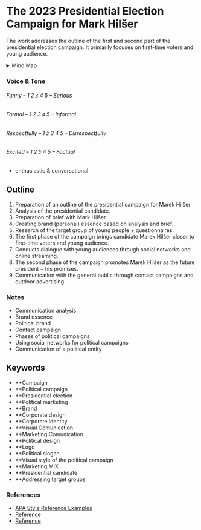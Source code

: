 # The 2023 Presidential Election Campaign for Mark Hilšer

The work addresses the outline of the first and second part of the presidential election campaign.
It primarily focuses on first-time voters and young audience.

<!-- Note the inclusion of an empty line break after the summary element for formatting. -->

<details>
  <summary>Mind Map</summary>

  ![Gray box placeholder image, for position only.](./img/thesis-mind-map.png)
</details>

### Voice & Tone

###### Funny – 1 2 `3` 4 5 – Serious
###### Formal – 1 2 3 `4` 5 – Informal
###### Respectfully – 1 `2` 3 4 5 – Disrespectfully
###### Excited – 1 2 `3` 4 5 – Factual

+ enthusiastic & conversational

## Outline

1. Preparation of an outline of the presidential campaign for Marek Hilšer
2. Analysis of the presidential candidate.
3. Preparation of brief with Mark Hilšer.
4. Creating brand (personal) essence based on analysis and brief.
5. Research of the target group of young people + questionnaires.
6. The first phase of the campaign brings candidate Marek Hilšer closer to first-time voters and young audience.
7. Conducts dialogue with young audiences through social networks and online streaming.
8. The second phase of the campaign promotes Marek Hilšer as the future president + his promises.
9. Communication with the general public through contact campaigns and outdoor advertising.

### Notes

- Communication analysis
- Brand essence
- Political brand
- Contact campaign
- Phases of political campaigns
- Using social networks for political campaigns
- Communication of a political entity

## Keywords

- **Campaign
- **Political campaign
- **Presidential election
- **Political marketing
- **Brand
- **Corporate design
- **Corporate identity
- **Visual Comunication
- **Marketing Comunication
- **Political design
- **Logo
- **Political slogan
- **Visual style of the political campaign
- **Marketing MIX
- **Presidential candidate
- **Addressing target groups


### References

<!-- Consider reference style for textual works, data sets, and audiovisual and online media. -->

- [APA Style Reference Examples](https://apastyle.apa.org/style-grammar-guidelines/references/examples)
- [Reference](http://)
- [Reference](http://)
